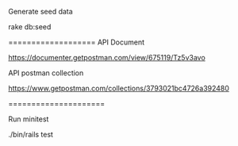 Generate seed data

rake db:seed

===================
API Document

https://documenter.getpostman.com/view/675119/Tz5v3avo

API postman collection

https://www.getpostman.com/collections/3793021bc4726a392480

=====================

Run minitest

./bin/rails test
